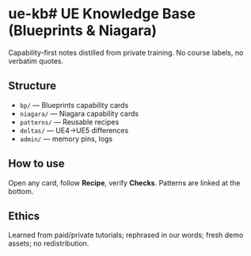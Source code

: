 
# ue-kb# UE Knowledge Base (Blueprints & Niagara)
Capability-first notes distilled from private training. No course labels, no verbatim quotes.

## Structure
- `bp/` — Blueprints capability cards
- `niagara/` — Niagara capability cards
- `patterns/` — Reusable recipes
- `deltas/` — UE4→UE5 differences
- `admin/` — memory pins, logs

## How to use
Open any card, follow **Recipe**, verify **Checks**. Patterns are linked at the bottom.

## Ethics
Learned from paid/private tutorials; rephrased in our words; fresh demo assets; no redistribution.